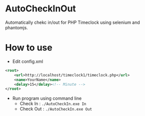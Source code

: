 # AutoCheckInOut
Automatically chekc in/out for PHP Timeclock using selenium and phantomjs.

# How to use
- Edit config.xml
``` xml
<root>
	<url>http://localhost/timeclock1/timeclock.php</url>
	<name>YourName</name>
	<delay>15</delay><!-- Minute -->
</root>
```

- Run program using command line
    - Check In : `./AutoCheckIn.exe In`
    - Check Out : `./AutoCheckIn.exe Out`
